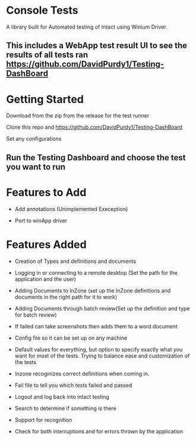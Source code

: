 # Console Tests

A library built for Automated testing of Intact using Winium Driver.

This includes a WebApp test result UI to see the results of all tests ran
https://github.com/DavidPurdy1/Testing-DashBoard
-----
# Getting Started
Download from the zip from the release for the test runner

Clone this repo and https://github.com/DavidPurdy1/Testing-DashBoard 

Set any configurations

Run the Testing Dashboard and choose the test you want to run
-----
# Features to Add 

- Add annotations (Unimplemented Exeception)

- Port to winApp driver

# Features Added 

- Creation of Types and definitions and documents

- Logging in or connecting to a remote desktop (Set the path for the application and the user) 

- Adding Documents to InZone (set up the InZone definitions and documents in the right path for it to work)

- Adding Documents through batch review(Set up the definition and type for batch review)

- If failed can take screenshots then adds them to a word document

- Config file so it can be set up on any machine

- Default values for everything, but option to specify exactly what you want for most of the tests. Trying to balance ease and customization of the tests 

- Inzone recoginizes correct definitions when coming in. 

- Fail file to tell you which tests failed and passed

- Logout and log back into intact testing

- Search to determine if something is there

- Support for recognition

- Check for both interruptions and for errors thrown by the application
